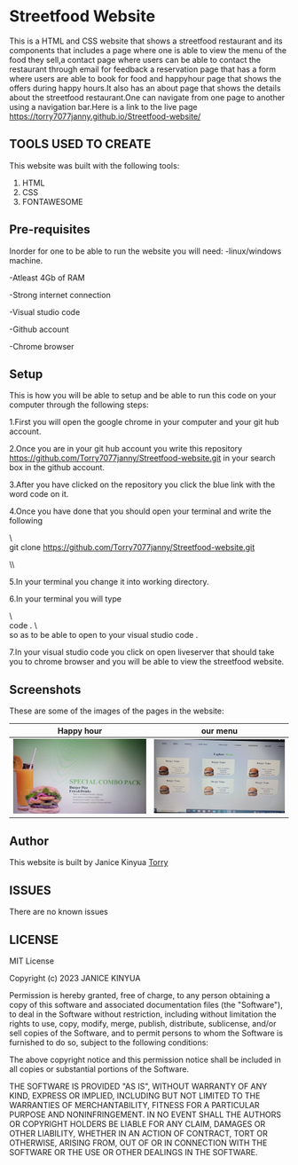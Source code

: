 # Streetfood Website
This is a HTML and CSS website that shows a streetfood restaurant and its components that includes a page where one is able to view the menu of the food they sell,a contact page where users can be able to contact the restaurant through email for feedback a reservation page that has a form where users are able to book for food and happyhour page that shows the offers during happy hours.It also has an about page that shows the details about the streetfood restaurant.One can navigate from one page to another using a navigation bar.Here is a link to the live page  https://torry7077janny.github.io/Streetfood-website/

## TOOLS USED TO CREATE
This website was built with the following tools:
<ol type="1" >
<li>HTML</li>
<li>CSS</li>
<li>FONTAWESOME</li>
</ol>

## Pre-requisites
Inorder for one to be able to run the website  you will need:
-linux/windows machine.

-Atleast 4Gb of RAM

-Strong internet connection

-Visual studio code

-Github account

-Chrome browser

## Setup
This is how you will be able to setup and be able to run this code on your computer through the following steps:

1.First you will open the google chrome in your computer and your git hub account.

2.Once you are in your git hub account you write this repository https://github.com/Torry7077janny/Streetfood-website.git in your search box in the github account.

3.After you have clicked on the repository you click the blue link with the word code on it.

4.Once you have done that you should open your terminal and write the following

\\\
git clone  https://github.com/Torry7077janny/Streetfood-website.git

\\\

5.In your terminal you change it into working directory.

6.In your terminal you will type

\\\
code .
\\\
so as to be able to open to your visual studio code .

7.In your visual studio code you click on open liveserver that should take you to chrome browser and you will be able to view the streetfood website.

## Screenshots 
These are some of the images of the pages in the website:

| Happy hour                                       | our menu                                          |
| -------------------------------------------------| ------------------------------------------------- |
|  ![hour](./images/ourmenu.jpeg)                  | ![menu](./images/happyhour.jpeg)                  |


## Author
This website is built by Janice Kinyua [Torry](https://github.com/Torry7077Janny)

## ISSUES
There are no known issues

## LICENSE
MIT License

Copyright (c) 2023 JANICE KINYUA

Permission is hereby granted, free of charge, to any person obtaining a copy
of this software and associated documentation files (the "Software"), to deal
in the Software without restriction, including without limitation the rights
to use, copy, modify, merge, publish, distribute, sublicense, and/or sell
copies of the Software, and to permit persons to whom the Software is
furnished to do so, subject to the following conditions:

The above copyright notice and this permission notice shall be included in all
copies or substantial portions of the Software.

THE SOFTWARE IS PROVIDED "AS IS", WITHOUT WARRANTY OF ANY KIND, EXPRESS OR
IMPLIED, INCLUDING BUT NOT LIMITED TO THE WARRANTIES OF MERCHANTABILITY,
FITNESS FOR A PARTICULAR PURPOSE AND NONINFRINGEMENT. IN NO EVENT SHALL THE
AUTHORS OR COPYRIGHT HOLDERS BE LIABLE FOR ANY CLAIM, DAMAGES OR OTHER
LIABILITY, WHETHER IN AN ACTION OF CONTRACT, TORT OR OTHERWISE, ARISING FROM,
OUT OF OR IN CONNECTION WITH THE SOFTWARE OR THE USE OR OTHER DEALINGS IN THE
SOFTWARE.






